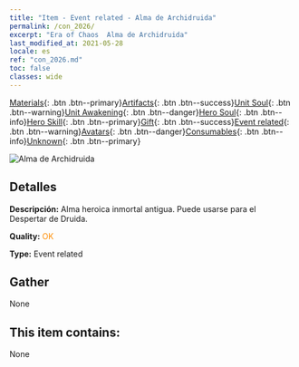 ```yaml
---
title: "Item - Event related - Alma de Archidruida"
permalink: /con_2026/
excerpt: "Era of Chaos  Alma de Archidruida"
last_modified_at: 2021-05-28
locale: es
ref: "con_2026.md"
toc: false
classes: wide
---
```

 [Materials](/ItemsES/){: .btn .btn--primary}[Artifacts](/ItemsES/Artifacts/){: .btn .btn--success}[Unit Soul](/ItemsES/UnitSoul/){: .btn .btn--warning}[Unit Awakening](/ItemsES/UnitAwakening/){: .btn .btn--danger}[Hero Soul](/ItemsES/HeroSoul/){: .btn .btn--info}[Hero Skill](/ItemsES/HeroSkill/){: .btn .btn--primary}[Gift](/ItemsES/Gift/){: .btn .btn--success}[Event related](/ItemsES/Events/){: .btn .btn--warning}[Avatars](/ItemsES/Avatars/){: .btn .btn--danger}[Consumables](/ItemsES/Consumables/){: .btn .btn--info}[Unknown](/ItemsES/Unknown/){: .btn .btn--primary}

 ![Alma de Archidruida](/images/t/juexing_208.jpg)

## Detalles
 **Descripción:** Alma heroica inmortal antigua. Puede usarse para el Despertar de Druida.

 **Quality:** <span style="color: #FF8C00">OK</span>

 **Type:** Event related

## Gather

  None

## This item contains:

  None

